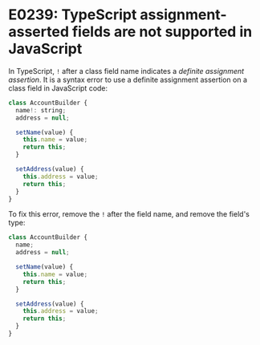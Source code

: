 # E0239: TypeScript assignment-asserted fields are not supported in JavaScript

In TypeScript, `!` after a class field name indicates a *definite assignment
assertion*. It is a syntax error to use a definite assignment assertion on a
class field in JavaScript code:

```javascript
class AccountBuilder {
  name!: string;
  address = null;

  setName(value) {
    this.name = value;
    return this;
  }

  setAddress(value) {
    this.address = value;
    return this;
  }
}
```

To fix this error, remove the `!` after the field name, and remove the field's
type:

```javascript
class AccountBuilder {
  name;
  address = null;

  setName(value) {
    this.name = value;
    return this;
  }

  setAddress(value) {
    this.address = value;
    return this;
  }
}
```
